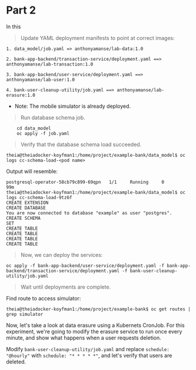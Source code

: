 # Part 2

In this 

> Update YAML deployment manifests to point at correct images:


```
1. data_model/job.yaml => anthonyamanse/lab-data:1.0

2. bank-app-backend/transaction-service/deployment.yaml ==> anthonyamanse/lab-transaction:1.0

3. bank-app-backend/user-service/deployment.yaml ==> anthonyamanse/lab-user:1.0

4. bank-user-cleanup-utility/job.yaml ==> anthonyamanse/lab-erasure:1.0
```

* Note: The mobile simulator is already deployed.

> Run database schema job.

```
    cd data_model
    oc apply -f job.yaml
```

> Verify that the database schema load succeeded.

```
theia@theiadocker-koyfman1:/home/project/example-bank/data_model$ oc logs cc-schema-load-<pod name>
```

Output will resemble:
```
postgresql-operator-58cb79c899-69qpn   1/1     Running     0          99m
theia@theiadocker-koyfman1:/home/project/example-bank/data_model$ oc logs cc-schema-load-9tz6f
CREATE EXTENSION
CREATE DATABASE
You are now connected to database "example" as user "postgres".
CREATE SCHEMA
SET
CREATE TABLE
CREATE TABLE
CREATE TABLE
CREATE TABLE
```

> Now, we can deploy the services:
```
oc apply -f bank-app-backend/user-service/deployment.yaml -f bank-app-backend/transaction-service/deployment.yaml -f bank-user-cleanup-utility/job.yaml
```

> Wait until deployments are complete.

Find route to access simulator:

```
theia@theiadocker-koyfman1:/home/project/example-bank$ oc get routes | grep simulator
```

Now, let's take a look at data erasure using a Kubernets CronJob. For this experiment, we're going to modify the erasure service to run once every minute, and show what happens when a user requests deletion.

Modify `bank-user-cleanup-utility/job.yaml` and replace `schedule: "@hourly"` with `schedule: "* * * * *"`, and let's verify that users are deleted.
